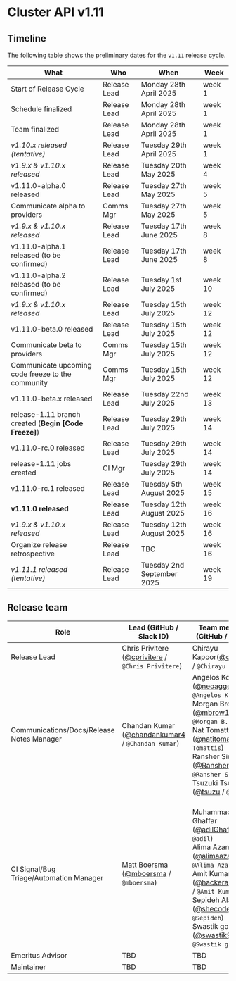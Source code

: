 # Cluster API v1.11

## Timeline

The following table shows the preliminary dates for the `v1.11` release cycle.

| **What**                                              | **Who**      | **When**                   | **Week** |
|-------------------------------------------------------|--------------|----------------------------|----------|
| Start of Release Cycle                                | Release Lead | Monday 28th April 2025     | week 1   |
| Schedule finalized                                    | Release Lead | Monday 28th April 2025     | week 1   |
| Team finalized                                        | Release Lead | Monday 28th April 2025     | week 1   |
| *v1.10.x released (tentative)*                        | Release Lead | Tuesday 29th April 2025    | week 1   |
| *v1.9.x & v1.10.x released*                           | Release Lead | Tuesday 20th May 2025      | week 4   |
| v1.11.0-alpha.0 released                              | Release Lead | Tuesday 27th May 2025      | week 5   |
| Communicate alpha to providers                        | Comms Mgr    | Tuesday 27th May 2025      | week 5   |
| *v1.9.x & v1.10.x released*                           | Release Lead | Tuesday 17th June 2025     | week 8   |
| v1.11.0-alpha.1 released (to be confirmed)            | Release Lead | Tuesday 17th June 2025     | week 8   |
| v1.11.0-alpha.2 released  (to be confirmed)           | Release Lead | Tuesday 1st July 2025      | week 10  |
| *v1.9.x & v1.10.x released*                           | Release Lead | Tuesday 15th July 2025     | week 12  |
| v1.11.0-beta.0 released                               | Release Lead | Tuesday 15th July 2025     | week 12  |
| Communicate beta to providers                         | Comms Mgr    | Tuesday 15th July 2025     | week 12  |
| Communicate upcoming code freeze to the community     | Comms Mgr    | Tuesday 15th July 2025     | week 12  |
| v1.11.0-beta.x released                               | Release Lead | Tuesday 22nd July 2025     | week 13  |
| release-1.11 branch created (**Begin [Code Freeze]**) | Release Lead | Tuesday 29th July 2025     | week 14  |
| v1.11.0-rc.0 released                                 | Release Lead | Tuesday 29th July 2025     | week 14  |
| release-1.11 jobs created                             | CI Mgr       | Tuesday 29th July 2025     | week 14  |
| v1.11.0-rc.1 released                                 | Release Lead | Tuesday 5th August 2025    | week 15  |
| **v1.11.0 released**                                  | Release Lead | Tuesday 12th August 2025   | week 16  |
| *v1.9.x & v1.10.x released*                           | Release Lead | Tuesday 12th August 2025   | week 16  |
| Organize release retrospective                        | Release Lead | TBC                        | week 16  |
| *v1.11.1 released (tentative)*                        | Release Lead | Tuesday 2nd September 2025 | week 19  |

## Release team

| **Role**                                  | **Lead** (**GitHub / Slack ID**)                                                      | **Team member(s) (GitHub / Slack ID)** |
|-------------------------------------------|-------------------------------------------------------------------------------------------|----------------------------------------|
| Release Lead                              | Chris Privitere ([@cprivitere](https://github.com/cprivitere) / `@Chris Privitere`) | Chirayu Kapoor([@chiukapoor](https://github.com/chiukapoor) / `@Chirayu Kapoor`) |
| Communications/Docs/Release Notes Manager | Chandan Kumar ([@chandankumar4](https://github.com/chandankumar4) / `@Chandan Kumar`) | Angelos Kolaitis ([@neoaggelos](https://github.com/neoaggelos) / `@Angelos Kolaitis`) <br> Morgan Brown ([@mbrow137](https://github.com/mbrow137) / `@Morgan B.`) <br> Nat Tomattis ([@natitomattis](https://github.com/natitomattis) / `@Nat Tomattis`) <br> Ransher Singh ([@RansherSingh](https://github.com/RansherSingh) / `@Ransher Singh`) <br> Tsuzuki Tsuchiya ([@tsuzu](https://github.com/tsuzu) / `@Tsuzu`) |
| CI Signal/Bug Triage/Automation Manager   | Matt Boersma ([@mboersma](https://github.com/mboersma) / `@mboersma`) | <br> Muhammad Adil Ghaffar ([@adilGhaffarDev](https://github.com/adilGhaffarDev) / `@adil`) <br> Alima Azamat ([@alimaazamat](https://github.com/alimaazamat) / `@Alima Azamat`) <br> Amit Kumar ([@hackeramitkumar](https://github.com/hackeramitkumar) / `@Amit Kumar`)  <br> Sepideh Alavi ([@shecodesmagic](https://github.com/shecodesmagic) / `@Sepideh`) <br> Swastik gour ([@swastik959](<https://github.com/swastik959>) / `@Swastik gour`) |
| Emeritus Advisor                          | TBD | TBD |
| Maintainer                                | TBD | TBD |
